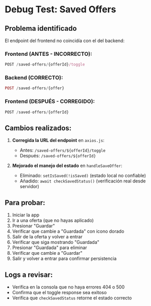 # Debug Test: Saved Offers

## Problema identificado
El endpoint del frontend no coincidía con el del backend:

### Frontend (ANTES - INCORRECTO):
```javascript
POST /saved-offers/{offerId}/toggle
```

### Backend (CORRECTO):
```php
POST /saved-offers/{offer}
```

### Frontend (DESPUÉS - CORREGIDO):
```javascript
POST /saved-offers/{offerId}
```

## Cambios realizados:

1. **Corregida la URL del endpoint** en `axios.js`:
   - Antes: `/saved-offers/${offerId}/toggle`
   - Después: `/saved-offers/${offerId}`

2. **Mejorado el manejo del estado** en `handleSaveOffer`:
   - Eliminado: `setIsSaved(!isSaved)` (estado local no confiable)
   - Añadido: `await checkSavedStatus()` (verificación real desde servidor)

## Para probar:

1. Iniciar la app
2. Ir a una oferta (que no hayas aplicado)
3. Presionar "Guardar"
4. Verificar que cambie a "Guardada" con icono dorado
5. Salir de la oferta y volver a entrar
6. Verificar que siga mostrando "Guardada"
7. Presionar "Guardada" para eliminar
8. Verificar que cambie a "Guardar"
9. Salir y volver a entrar para confirmar persistencia

## Logs a revisar:
- Verifica en la consola que no haya errores 404 o 500
- Confirma que el toggle response sea exitoso
- Verifica que `checkSavedStatus` retorne el estado correcto
